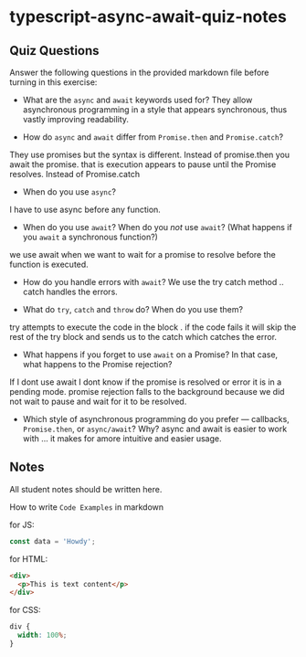 # typescript-async-await-quiz-notes

## Quiz Questions

Answer the following questions in the provided markdown file before turning in this exercise:

- What are the `async` and `await` keywords used for?
  They allow asynchronous programming in a style that appears synchronous, thus vastly improving readability.

- How do `async` and `await` differ from `Promise.then` and `Promise.catch`?

They use promises but the syntax is different. Instead of promise.then you await the promise. that is execution appears to pause until the Promise resolves. Instead of Promise.catch

- When do you use `async`?

I have to use async before any function.

- When do you use `await`? When do you _not_ use `await`? (What happens if you `await` a synchronous function?)

we use await when we want to wait for a promise to resolve before the function is executed.

- How do you handle errors with `await`?
  We use the try catch method .. catch handles the errors.

- What do `try`, `catch` and `throw` do? When do you use them?

try attempts to execute the code in the block .
if the code fails it will skip the rest of the try block and sends us to the catch which catches the error.

- What happens if you forget to use `await` on a Promise? In that case, what happens to the Promise rejection?

If I dont use await I dont know if the promise is resolved or error it is in a pending mode. promise rejection falls to the background because we did not wait to pause and wait for it to be resolved.

- Which style of asynchronous programming do you prefer — callbacks, `Promise.then`, or `async/await`? Why?
  async and await is easier to work with ... it makes for amore intuitive and easier usage.

## Notes

All student notes should be written here.

How to write `Code Examples` in markdown

for JS:

```javascript
const data = 'Howdy';
```

for HTML:

```html
<div>
  <p>This is text content</p>
</div>
```

for CSS:

```css
div {
  width: 100%;
}
```
